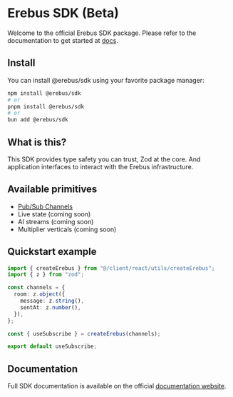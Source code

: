 # Erebus SDK (Beta)

Welcome to the official Erebus SDK package. Please refer to the documentation to get started at [docs](https://docs.erebus.sh/docs).

## Install

You can install @erebus/sdk using your favorite package manager:

```bash
npm install @erebus/sdk
# or
pnpm install @erebus/sdk
# or
bun add @erebus/sdk
```

## What is this?

This SDK provides type safety you can trust, Zod at the core. And application interfaces to interact with the Erebus infrastructure.

## Available primitives

- [Pub/Sub Channels](https://docs.erebus.sh/docs/primitives/pubsub/)
- Live state (coming soon)
- AI streams (coming soon)
- Multiplier verticals (coming soon)

## Quickstart example

```typescript
import { createErebus } from "@/client/react/utils/createErebus";
import { z } from "zod";

const channels = {
  room: z.object({
    message: z.string(),
    sentAt: z.number(),
  }),
};

const { useSubscribe } = createErebus(channels);

export default useSubscribe;
```

## Documentation

Full SDK documentation is available on the official [documentation website](https://docs.erebus.sh/docs/primitives/pubsub/).
